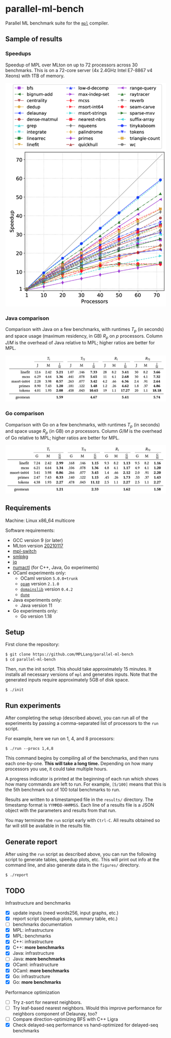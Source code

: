 # parallel-ml-bench
Parallel ML benchmark suite for the [`mpl`](https://github.com/MPLLang/mpl)
compiler.

## Sample of results

### Speedups
Speedup of MPL over MLton on up to 72 processors
across 30 benchmarks. This is on a 72-core server (4x 2.4GHz Intel E7-8867 v4
Xeons) with 1TB of memory.

![Speedups of MPL over MLton on up to 72 processors](img/speedups.png)

### Java comparison
Comparison with Java on a few benchmarks, with runtimes $T_p$ (in seconds) and
space usage (maximum residency, in GB) $R_p$ on $p$ processors. Column $J/M$ is
the overhead of Java relative to MPL; higher ratios are better for MPL.

![Comparison between Java and MPL](img/java-cmp.png)

### Go comparison
Comparison with Go on a few benchmarks, with runtimes $T_p$ (in seconds) and
space usage $R_p$ (in GB) on $p$ processors. Column $G/M$ is the overhead of
Go relative to MPL; higher ratios are better for MPL.

![Comparison between Go and MPL](img/go-cmp.png)

## Requirements

Machine: Linux x86_64 multicore

Software requirements:
  * GCC version 9 (or later)
  * MLton version [20210117](https://github.com/MLton/mlton/releases/tag/on-20210117-release)
  * [mpl-switch](https://github.com/MPLLang/mpl-switch)
  * [smlpkg](https://github.com/diku-dk/smlpkg)
  * [jq](https://stedolan.github.io/jq/)
  * [numactl](https://github.com/numactl/numactl) (for C++, Java, Go experiments)
  * OCaml experiments only:
    - OCaml version `5.0.0+trunk`
    - [`opam`](https://github.com/ocaml/opam) version `2.1.0`
    - [`domainslib`](https://github.com/ocaml-multicore/domainslib) version `0.4.2`
    - [`dune`](https://github.com/ocaml/dune)
  * Java experiments only:
    - Java version 11
  * Go experiments only:
    - Go version 1.18

## Setup

First clone the repository:
```
$ git clone https://github.com/MPLLang/parallel-ml-bench
$ cd parallel-ml-bench
```

Then, run the init script. This should take approximately 15 minutes. It
installs all necessary  versions of `mpl` and generates inputs. Note that
the generated inputs require approximately 5GB of disk space.
```
$ ./init
```

## Run experiments

After completing the setup (described above), you can run all of the
experiments by passing a comma-separated list of processors to the `run`
script.

For example, here we run on 1, 4, and 8 processors:
```
$ ./run --procs 1,4,8
```

This command begins by compiling all of the benchmarks, and then runs each
one-by-one. **This will take a long time.** Depending on how many processors
you use, it could take multiple hours.

A progress indicator is printed at the beginning of each run which shows how
many commands are left to run. For example, `[5/100]` means that this is the
5th benchmark out of 100 total benchmarks to run.

Results are written to a timestamped file in the `results/` directory. The
timestamp format is `YYMMDD-HHMMSS`. Each line of a results file is a
JSON object with the parameters and results from that run.

You may terminate the `run` script early with `Ctrl-C`. All results obtained
so far will still be available in the results file.

## Generate report

After using the `run` script as described above, you can run the following
script to generate tables, speedup plots, etc. This will print out info at
the command line, and also generate data in the `figures/` directory.
```
$ ./report
```

## TODO

Infrastructure and benchmarks
  * [x] update inputs (need words256, input graphs, etc.)
  * [x] report script (speedup plots, summary table, etc.)
  * [ ] benchmarks documentation
  * [x] MPL: infrastructure
  * [x] MPL: benchmarks
  * [x] C++: infrastructure
  * [x] C++: **more benchmarks**
  * [x] Java: infrastructure
  * [ ] Java: **more benchmarks**
  * [x] OCaml: infrastructure
  * [x] OCaml: **more benchmarks**
  * [x] Go: infrastructure
  * [x] Go: **more benchmarks**

Performance optimization
  * [ ] Try z-sort for nearest neighbors.
  * [ ] Try leaf-based nearest neighbors. Would this improve performance
  for neighbors component of Delaunay, too?
  * [ ] Compare direction-optimizing BFS with C++ Ligra
  * [x] Check delayed-seq performance vs hand-optimized for delayed-seq
  benchmarks
